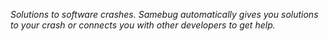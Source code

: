 _Solutions to software crashes. Samebug automatically gives you solutions to your crash or connects you with other developers to get help._

